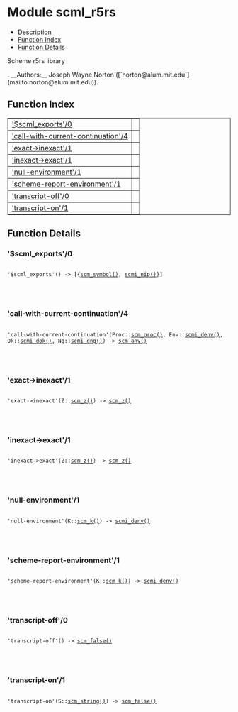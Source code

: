 

# Module scml_r5rs #
* [Description](#description)
* [Function Index](#index)
* [Function Details](#functions)


<p>Scheme r5rs library</p>.
__Authors:__ Joseph Wayne Norton ([`norton@alum.mit.edu`](mailto:norton@alum.mit.edu)).
<a name="index"></a>

## Function Index ##


<table width="100%" border="1" cellspacing="0" cellpadding="2" summary="function index"><tr><td valign="top"><a href="#%24scml_exports-0">'$scml_exports'/0</a></td><td></td></tr><tr><td valign="top"><a href="#call-with-current-continuation-4">'call-with-current-continuation'/4</a></td><td></td></tr><tr><td valign="top"><a href="#exact-%3einexact-1">'exact->inexact'/1</a></td><td></td></tr><tr><td valign="top"><a href="#inexact-%3eexact-1">'inexact->exact'/1</a></td><td></td></tr><tr><td valign="top"><a href="#null-environment-1">'null-environment'/1</a></td><td></td></tr><tr><td valign="top"><a href="#scheme-report-environment-1">'scheme-report-environment'/1</a></td><td></td></tr><tr><td valign="top"><a href="#transcript-off-0">'transcript-off'/0</a></td><td></td></tr><tr><td valign="top"><a href="#transcript-on-1">'transcript-on'/1</a></td><td></td></tr></table>


<a name="functions"></a>

## Function Details ##

<a name="%24scml_exports-0"></a>

### '$scml_exports'/0 ###


<pre><code>
'$scml_exports'() -&gt; [{<a href="#type-scm_symbol">scm_symbol()</a>, <a href="#type-scmi_nip">scmi_nip()</a>}]
</code></pre>

<br></br>



<a name="call-with-current-continuation-4"></a>

### 'call-with-current-continuation'/4 ###


<pre><code>
'call-with-current-continuation'(Proc::<a href="#type-scm_proc">scm_proc()</a>, Env::<a href="#type-scmi_denv">scmi_denv()</a>, Ok::<a href="#type-scmi_dok">scmi_dok()</a>, Ng::<a href="#type-scmi_dng">scmi_dng()</a>) -&gt; <a href="#type-scm_any">scm_any()</a>
</code></pre>

<br></br>



<a name="exact-%3einexact-1"></a>

### 'exact->inexact'/1 ###


<pre><code>
'exact-&gt;inexact'(Z::<a href="#type-scm_z">scm_z()</a>) -&gt; <a href="#type-scm_z">scm_z()</a>
</code></pre>

<br></br>



<a name="inexact-%3eexact-1"></a>

### 'inexact->exact'/1 ###


<pre><code>
'inexact-&gt;exact'(Z::<a href="#type-scm_z">scm_z()</a>) -&gt; <a href="#type-scm_z">scm_z()</a>
</code></pre>

<br></br>



<a name="null-environment-1"></a>

### 'null-environment'/1 ###


<pre><code>
'null-environment'(K::<a href="#type-scm_k">scm_k()</a>) -&gt; <a href="#type-scmi_denv">scmi_denv()</a>
</code></pre>

<br></br>



<a name="scheme-report-environment-1"></a>

### 'scheme-report-environment'/1 ###


<pre><code>
'scheme-report-environment'(K::<a href="#type-scm_k">scm_k()</a>) -&gt; <a href="#type-scmi_denv">scmi_denv()</a>
</code></pre>

<br></br>



<a name="transcript-off-0"></a>

### 'transcript-off'/0 ###


<pre><code>
'transcript-off'() -&gt; <a href="#type-scm_false">scm_false()</a>
</code></pre>

<br></br>



<a name="transcript-on-1"></a>

### 'transcript-on'/1 ###


<pre><code>
'transcript-on'(S::<a href="#type-scm_string">scm_string()</a>) -&gt; <a href="#type-scm_false">scm_false()</a>
</code></pre>

<br></br>



